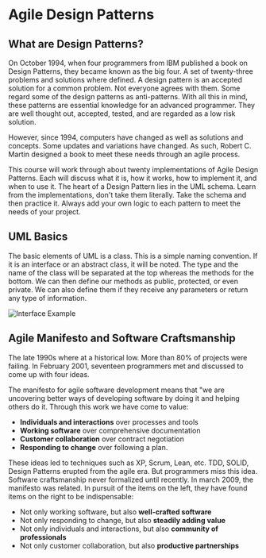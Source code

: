 Agile Design Patterns
=====================

What are Design Patterns?
-------------------------
On October 1994, when four programmers from IBM published a book on Design
Patterns, they became known as the big four. A set of twenty-three problems and
solutions where defined. A design pattern is an accepted solution for a common
problem. Not everyone agrees with them. Some regard some of the design patterns
as anti-patterns. With all this in mind, these patterns are essential knowledge
for an advanced programmer. They are well thought out, accepted, tested, and are
regarded as a low risk solution.

However, since 1994, computers have changed as well as solutions and concepts.
Some updates and variations have changed. As such, Robert C. Martin designed a
book to meet these needs through an agile process.

This course will work through about twenty implementations of Agile Design
Patterns. Each will discuss what it is, how it works, how to implement it, and
when to use it. The heart of a Design Pattern lies in the UML schema. Learn from
the implementations, don't take them literally. Take the schema and then
practice it. Always add your own logic to each pattern to meet the needs of your
project.

UML Basics
----------
The basic elements of UML is a class. This is a simple naming convention. If it
is an interface or an abstract class, it will be noted. The type and the name of
the class will be separated at the top whereas the methods for the bottom. We
can then define our methods as public, protected, or even private. We can also
define them if they receive any parameters or return any type of information.

![Interface Example](https://rawgit.com/KLVTZ/PHP-Design-Patterns/master/notes/images/01_interface_example.svg)

Agile Manifesto and Software Craftsmanship
------------------------------------------
The late 1990s where at a historical low. More than 80% of projects were
failing. In February 2001, seventeen programmers met and discussed to come up with
four ideas.

The manifesto for agile software development means that "we are uncovering
better ways of developing software by doing it and helping others do it. Through
this work we have come to value:

- **Individuals and interactions** over processes and tools
- **Working software** over comprehensive documentation
- **Customer collaboration** over contract negotiation
- **Responding to change** over following a plan.

These ideas led to techniques such as XP, Scrum, Lean, etc. TDD, SOLID, Design
Patterns erupted from the agile era. But programmers miss this idea. Software
craftsmanship never formalized until recently. In march 2009, the manifesto was
related. In pursuit of the items on the left, they have found items on the right
to be indispensable:

- Not only working software, but also **well-crafted software**
- Not only responding to change, but also **steadily adding value**
- Not only individuals and interactions, but also **community of professionals**
- Not only customer collaboration, but also **productive partnerships**
